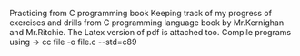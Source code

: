 Practicing from C programming book
Keeping track of my progress of exercises and drills from C programming language book by Mr.Kernighan and Mr.Ritchie.
The Latex version of pdf is attached too.
Compile programs using -> cc file -o file.c --std=c89
